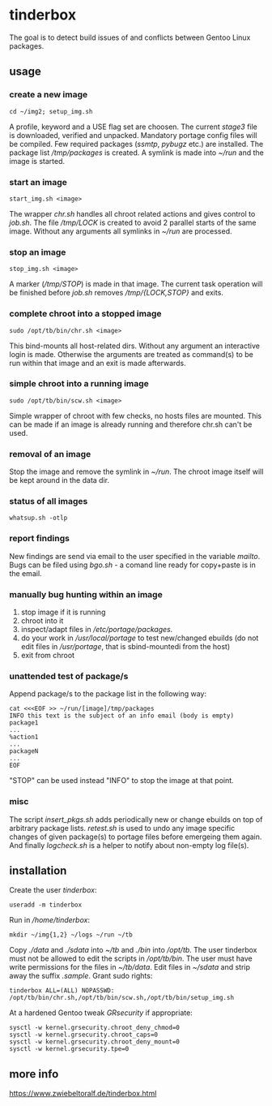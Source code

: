# tinderbox
The goal is to detect build issues of and conflicts between Gentoo Linux packages.

## usage
### create a new image

    cd ~/img2; setup_img.sh

A profile, keyword and a USE flag set are choosen.
The current *stage3* file is downloaded, verified and unpacked.
Mandatory portage config files will be compiled.
Few required packages (*ssmtp*, *pybugz* etc.) are installed.
The package list */tmp/packages* is created.
A symlink is made into *~/run* and the image is started.

### start an image
    
    start_img.sh <image>

The wrapper *chr.sh* handles all chroot related actions and gives control to *job.sh*.
The file */tmp/LOCK* is created to avoid 2 parallel starts of the same image.
Without any arguments all symlinks in *~/run* are processed.

### stop an image

    stop_img.sh <image>

A marker (*/tmp/STOP*) is made in that image.
The current task operation will be finished before *job.sh* removes */tmp/{LOCK,STOP}* and exits.

### complete chroot into a stopped image
    
    sudo /opt/tb/bin/chr.sh <image>

This bind-mounts all host-related dirs. Without any argument an interactive login is made. Otherwise the arguments are treated as command(s) to be run within that image and an exit is made afterwards.

### simple chroot into a running image
    
    sudo /opt/tb/bin/scw.sh <image>

Simple wrapper of chroot with few checks, no hosts files are mounted. This can be made if an image is already running and therefore chr.sh can't be used.

### removal of an image
Stop the image and remove the symlink in *~/run*.
The chroot image itself will be kept around in the data dir.

### status of all images

    whatsup.sh -otlp

### report findings
New findings are send via email to the user specified in the variable *mailto*.
Bugs can be filed using *bgo.sh* - a comand line ready for copy+paste is in the email.

### manually bug hunting within an image
1. stop image if it is running
2. chroot into it
3. inspect/adapt files in */etc/portage/packages.*
4. do your work in */usr/local/portage* to test new/changed ebuilds (do not edit files in */usr/portage*, that is sbind-mountedi from the host)
5. exit from chroot

### unattended test of package/s
Append package/s to the package list in the following way:
    
    cat <<<EOF >> ~/run/[image]/tmp/packages
    INFO this text is the subject of an info email (body is empty)
    package1
    ...
    %action1
    ...
    packageN
    ...
    EOF

"STOP" can be used instead "INFO" to stop the image at that point.

### misc
The script *insert_pkgs.sh* adds periodically new or change ebuilds on top of arbitrary package lists. *retest.sh* is used to undo any image specific changes of given package(s) to portage files before emergeing them again. And finally *logcheck.sh* is a helper to notify about non-empty log file(s).


## installation
Create the user *tinderbox*:

    useradd -m tinderbox
Run in */home/tinderbox*:

    mkdir ~/img{1,2} ~/logs ~/run ~/tb
Copy *./data* and *./sdata* into *~/tb* and *./bin* into */opt/tb*.
The user tinderbox must not be allowed to edit the scripts in */opt/tb/bin*.
The user must have write permissions for the files in *~/tb/data*.
Edit files in *~/sdata* and strip away the suffix *.sample*.
Grant sudo rights:

    tinderbox ALL=(ALL) NOPASSWD: /opt/tb/bin/chr.sh,/opt/tb/bin/scw.sh,/opt/tb/bin/setup_img.sh

At a hardened Gentoo tweak *GRsecurity* if appropriate:

    sysctl -w kernel.grsecurity.chroot_deny_chmod=0
    sysctl -w kernel.grsecurity.chroot_caps=0
    sysctl -w kernel.grsecurity.chroot_deny_mount=0
    sysctl -w kernel.grsecurity.tpe=0

## more info
https://www.zwiebeltoralf.de/tinderbox.html


